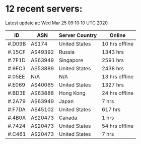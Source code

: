 # 12 recent servers:

Latest update at: Wed Mar 25 09:10:10 UTC 2020

| ID | ASN | Server Country | Online |
| -- | --- | -------------- | ------ |
| #.D09B | AS174 | United States | 10 hrs offline |
| #.15CF | AS49392 | Russia | 1343 hrs |
| #.7F1D | AS63949 | Singapore | 2591 hrs |
| #.9FC3 | AS53889 | United States | 2438 hrs |
| #.05EE | N/A | N/A | 13 hrs offline |
| #.E069 | AS40065 | United States | 1327 hrs |
| #.BD3E | AS63888 | Hong Kong | 24 hrs offline |
| #.2A79 | AS63949 | Japan | 7 hrs |
| #.F7DA | AS45102 | United States | 617 hrs |
| #.4B0A | AS20473 | Canada | 1 hrs |
| #.7424 | AS20473 | United States | 54 hrs offline |
| #.C461 | AS20473 | United States | 7 hrs |

